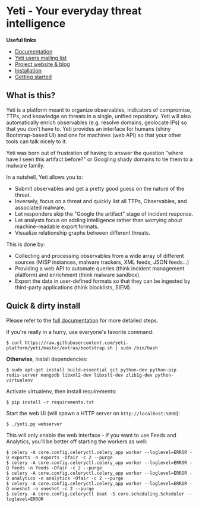 # Yeti - Your everyday threat intelligence

**Useful links**

* [Documentation](http://yeti-platform.readthedocs.io/en/latest/)
* [Yeti users mailing list](https://groups.google.com/forum/#!forum/yeti-users)
* [Project website & blog](https://yeti-platform.github.io)
* [Installation](http://yeti-platform.readthedocs.io/en/latest/installation.html)
* [Getting started](http://yeti-platform.readthedocs.io/en/latest/getting-started.html)

## What is this?

Yeti is a platform meant to organize observables, indicators of compromise,
TTPs, and knowledge on threats in a single, unified repository. Yeti will also
automatically enrich observables (e.g. resolve domains, geolocate IPs) so that
you don't have to. Yeti provides an interface for humans (shiny Bootstrap-based
UI) and one for machines (web API) so that your other tools can talk nicely to
it.

Yeti was born out of frustration of having to answer the question "where have
I seen this artifact before?" or Googling shady domains to tie them to a
malware family.

In a nutshell, Yeti allows you to:

* Submit observables and get a pretty good guess on the nature of the threat.
* Inversely, focus on a threat and quickly list all TTPs, Observables, and
  associated malware.
* Let responders skip the "Google the artifact" stage of incident response.
* Let analysts focus on adding intelligence rather than worrying about
  machine-readable export formats.
* Visualize relationship graphs between different threats.

This is done by:

* Collecting and processing observables from a wide array of different sources
  (MISP instances, malware trackers, XML feeds, JSON feeds...)
* Providing a web API to automate queries (think incident management platform)
  and enrichment (think malware sandbox).
* Export the data in user-defined formats so that they can be ingested by
  third-party applications (think blocklists, SIEM).

## Quick & dirty install

Please refer to the [full documentation](http://yeti-platform.readthedocs.io/en/latest/installation.html) for more detailed steps.

If you're really in a hurry, use everyone's favorite command:

    $ curl https://raw.githubusercontent.com/yeti-platform/yeti/master/extras/bootstrap.sh | sudo /bin/bash

**Otherwise**, install dependencies:

    $ sudo apt-get install build-essential git python-dev python-pip redis-server mongodb libxml2-dev libxslt-dev zlib1g-dev python-virtualenv

Activate virtualenv, then install requirements:

    $ pip install -r requirements.txt

Start the web UI (will spawn a HTTP server on ``http://localhost:5000``):

    $ ./yeti.py webserver

This will only enable the web interface - if you want to use Feeds and Analytics, you'll be better off starting the workers as well:

    $ celery -A core.config.celeryctl.celery_app worker --loglevel=ERROR -Q exports -n exports -Ofair -c 2 --purge
    $ celery -A core.config.celeryctl.celery_app worker --loglevel=ERROR -Q feeds -n feeds -Ofair -c 2 --purge
    $ celery -A core.config.celeryctl.celery_app worker --loglevel=ERROR -Q analytics -n analytics -Ofair -c 2 --purge
    $ celery -A core.config.celeryctl.celery_app worker --loglevel=ERROR -Q oneshot -n oneshot -c 2 --purge
    $ celery -A core.config.celeryctl beat -S core.scheduling.Scheduler --loglevel=ERROR
